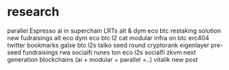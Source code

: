 # research
parallel
Espresso
ai in superchain 
LRTs
alt & dym eco
btc restaking solution
new fudraisings
alt eco
dym eco
btc l2 cat
modular infra on btc
erc404
twitter bookmarks
galxe
btc l2s
taiko
seed round cryptorank
eigenlayer
pre-seed fundraisings
rwa 
socialfi
runes
ton eco
l2s socialfi
zkvm
next generation blockchains (ai + modular + parallel +..)
vitalik new post
